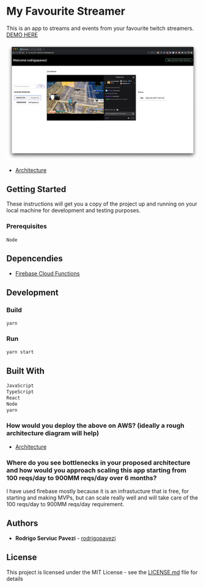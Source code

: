 # My Favourite Streamer

This is an app to streams and events from your favourite twitch streamers. [DEMO HERE](https://my-favourite-streamers.firebaseapp.com/)

![alt text](https://github.com/rodrigopavezi/my-favourite-streamers/blob/master/preview.png "preview")

- [Architecture](https://github.com/rodrigopavezi/my-favourite-streamers/tree/master/design/architecture)

## Getting Started

These instructions will get you a copy of the project up and running on your local machine for development and testing purposes.

### Prerequisites

```
Node
```

## Depencendies

- [Firebase Cloud Functions](https://github.com/rodrigopavezi/my-favourite-streamers-functions)

## Development

### Build

```
yarn
```

### Run

```
yarn start
```

## Built With

```
JavaScript
TypeScript
React
Node
yarn
```

### How would you deploy the above on AWS? (ideally a rough architecture diagram will help)

- [Architecture](https://github.com/rodrigopavezi/my-favourite-streamers/tree/master/design/architecture)

### Where do you see bottlenecks in your proposed architecture and how would you approach scaling this app starting from 100 reqs/day to 900MM reqs/day over 6 months?

I have used firebase mostly because it is an infrastucture that is free, for starting and making MVPs, but can scale really well and will take care of the 100 reqs/day to 900MM reqs/day requirement.

## Authors

- **Rodrigo Serviuc Pavezi** - [rodrigopavezi](https://github.com/rodrigopavezi)

## License

This project is licensed under the MIT License - see the [LICENSE.md](LICENSE.md) file for details
